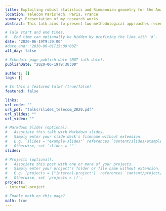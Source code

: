 ```yaml
---
title: Exploiting robust statistics and Riemannian geometry for the Analysis of  multidimensional SAR Time Series
location: Telecom ParisTech, Paris, France
summary: Presentation of my research works.
abstract: This talk aims to present two methodological approaches recently considered to analyze multidimensional Synthetic Aperture Radar images. First, we will consider the use of robust statistics to tackle the problem of change detection in a series of high-resolution images. Traditionally, when the data is multidimensional such as for PolSAR images, the detection is performed through a hypothesis testing of covariance homogeneity over time. Such an approach relies on a Gaussian assumption to model the data which is inaccurate when for high-resolution images. To tackle this issue, we consider the use of robust statistics which introduce the model of Compound-Gaussian distributions better suited to tackle the data. A new hypothesis testing statistic is then proposed using this assumption which demonstrates better robustness to heterogeneous data. This methodology has shown an increased performance for change detection for real-world data. In a second time, we will consider the use of Riemannian geometry to consider the problem of classifying when the feature constitutes covariance matrices. This novel approach takes into consideration the underlying geometry of the SPD metric space which is a non-euclidean one. The principle between this approach as well as the useful tools will be presented to show how a traditional classifier in Euclidean space can be adapted to this Riemannian framework. Experiments in a pedestrian detection problem as well SAR clustering problem show the interest of this approach.

# Talk start and end times.
#   End time can optionally be hidden by prefixing the line with `#`.
date: "2020-06-19T9:30:00"
#date_end: "2030-06-01T15:00:00Z"
all_day: false

# Schedule page publish date (NOT talk date).
publishDate: "2020-06-19T9:30:00"

authors: []
tags: []

# Is this a featured talk? (true/false)
featured: false

links:
url_code: ""
url_pdf: "talks/slides_telecom_2020.pdf"
url_slides: ""
url_video: ""

# Markdown Slides (optional).
#   Associate this talk with Markdown slides.
#   Simply enter your slide deck's filename without extension.
#   E.g. `slides = "example-slides"` references `content/slides/example-slides.md`.
#   Otherwise, set `slides = ""`.
slides:

# Projects (optional).
#   Associate this post with one or more of your projects.
#   Simply enter your project's folder or file name without extension.
#   E.g. `projects = ["internal-project"]` references `content/project/deep-learning/index.md`.
#   Otherwise, set `projects = []`.
projects:
- internal-project

# Enable math on this page?
math: true
---
```

